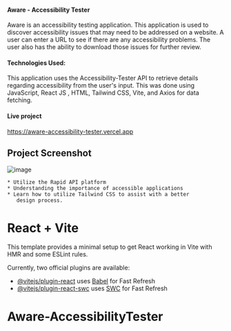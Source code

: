#### Aware - Accessibility Tester

Aware is an accessibility testing application. This application is used to discover accessibility issues that may need to be addressed on a website. A user can enter a URL to see if there are any accessibility problems. The user also has the ability to download those issues for further review.
 


#### Technologies Used:

This application uses the Accessibility-Tester API to retrieve details regarding accessibility from the user's input. This was done using JavaScript, React JS , HTML, Tailwind CSS, Vite, and Axios for data fetching.

#### Live project
https://aware-accessibility-tester.vercel.app


## Project Screenshot

![image](https://github.com/Umteln/Aware-AccessibilityTester/assets/21069909/85a4160f-afc0-4f9d-a1db-11aed1781729)






    * Utilize the Rapid API platform
    * Understanding the importance of accessible applications 
    * Learn how to utilize Tailwind CSS to assist with a better 
       design process.




# React + Vite

This template provides a minimal setup to get React working in Vite with HMR and some ESLint rules.

Currently, two official plugins are available:

- [@vitejs/plugin-react](https://github.com/vitejs/vite-plugin-react/blob/main/packages/plugin-react/README.md) uses [Babel](https://babeljs.io/) for Fast Refresh
- [@vitejs/plugin-react-swc](https://github.com/vitejs/vite-plugin-react-swc) uses [SWC](https://swc.rs/) for Fast Refresh
# Aware-AccessibilityTester
